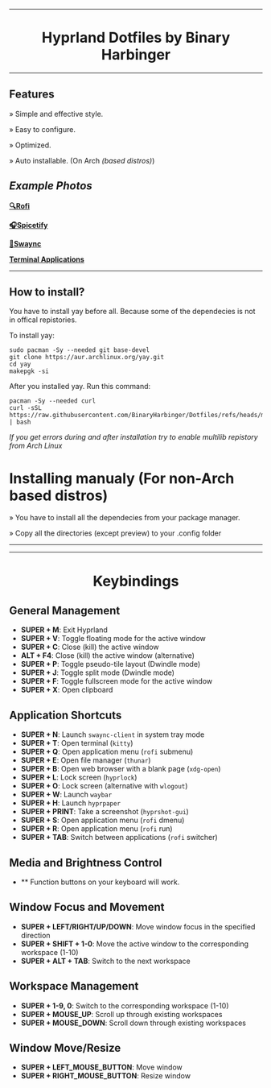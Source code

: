 
----------------------------------------------------------------------------------------

<h1 align="center">Hyprland Dotfiles by Binary Harbinger</h1>

----------------------------------------------------------------------------------------

## Features

» Simple and effective style.

» Easy to configure.

» Optimized.

» Auto installable. (On Arch *(based distros)*)

## *Example Photos*

[**🔍Rofi**](https://raw.githubusercontent.com/BinaryHarbinger/Dotfiles/main/preview/rofi.png)

[**🎧Spicetify**](https://raw.githubusercontent.com/BinaryHarbinger/Dotfiles/main/preview/spicetify.png)

[**🔔Swaync**](https://raw.githubusercontent.com/BinaryHarbinger/Dotfiles/main/preview/swaync.png)

[**Terminal Applications**](https://raw.githubusercontent.com/BinaryHarbinger/Dotfiles/main/preview/terminal.png)


----------------------------------------------------------------------------------------

## How to install?

You have to install yay before all. Because some of the dependecies is not in offical repistories.

To install yay: 
```
sudo pacman -Sy --needed git base-devel
git clone https://aur.archlinux.org/yay.git
cd yay
makepgk -si
```

After you installed yay. Run this command:
```
pacman -Sy --needed curl
curl -sSL https://raw.githubusercontent.com/BinaryHarbinger/Dotfiles/refs/heads/main/install.sh | bash

```
_If you get errors during and after installation try to enable multilib repistory from Arch Linux_

# Installing manualy (For non-Arch based distros)

» You have to install all the dependecies from your package manager.

» Copy all the directories (except preview) to your .config folder

***


----------------------------------------------------------------------------------------

<h1 align="center">Keybindings</h1>

## General Management
- **SUPER + M**: Exit Hyprland
- **SUPER + V**: Toggle floating mode for the active window
- **SUPER + C**: Close (kill) the active window
- **ALT + F4**: Close (kill) the active window (alternative)
- **SUPER + P**: Toggle pseudo-tile layout (Dwindle mode)
- **SUPER + J**: Toggle split mode (Dwindle mode)
- **SUPER + F**: Toggle fullscreen mode for the active window
- **SUPER + X**: Open clipboard

## Application Shortcuts
- **SUPER + N**: Launch `swaync-client` in system tray mode
- **SUPER + T**: Open terminal (`kitty`)
- **SUPER + Q**: Open application menu (`rofi` submenu)
- **SUPER + E**: Open file manager (`thunar`)
- **SUPER + B**: Open web browser with a blank page (`xdg-open`)
- **SUPER + L**: Lock screen (`hyprlock`)
- **SUPER + O**: Lock screen (alternative with `wlogout`)
- **SUPER + W**: Launch `waybar`
- **SUPER + H**: Launch `hyprpaper`
- **SUPER + PRINT**: Take a screenshot (`hyprshot-gui`)
- **SUPER + S**: Open application menu (`rofi` dmenu)
- **SUPER + R**: Open application menu (`rofi` run)
- **SUPER + TAB**: Switch between applications (`rofi` switcher)

## Media and Brightness Control
- ** Function buttons on your keyboard will work.

## Window Focus and Movement
- **SUPER + LEFT/RIGHT/UP/DOWN**: Move window focus in the specified direction
- **SUPER + SHIFT + 1-0**: Move the active window to the corresponding workspace (1-10)
- **SUPER + ALT + TAB**: Switch to the next workspace

## Workspace Management
- **SUPER + 1-9, 0**: Switch to the corresponding workspace (1-10)
- **SUPER + MOUSE_UP**: Scroll up through existing workspaces
- **SUPER + MOUSE_DOWN**: Scroll down through existing workspaces

## Window Move/Resize
- **SUPER + LEFT_MOUSE_BUTTON**: Move window
- **SUPER + RIGHT_MOUSE_BUTTON**: Resize window

